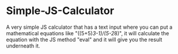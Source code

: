 # Simple-JS-Calculator

A very simple JS calculator that has a text input where you can put a mathematical equations like "((5+5)*3-1)/(5-2*8)", it will calculate the equation with the JS method "eval" and it will give you the result underneath it. 
